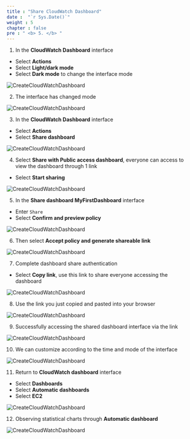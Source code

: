 ```yaml
---
title : "Share CloudWatch Dashboard"
date :  "`r Sys.Date()`" 
weight : 5
chapter : false
pre : " <b> 5. </b> "
---
```


1. In the **CloudWatch Dashboard** interface

- Select **Actions**
- Select **Light/dark mode**
- Select **Dark mode** to change the interface mode

![CreateCloudWatchDashboard](/images/4-Createcloudwatchdashboard/00016-createcloudwatchdashboard.png)

2. The interface has changed mode

![CreateCloudWatchDashboard](/images/4-Createcloudwatchdashboard/00017-createcloudwatchdashboard.png)

3. In the **CloudWatch Dashboard** interface

- Select **Actions**
- Select **Share dashboard**

![CreateCloudWatchDashboard](/images/4-Createcloudwatchdashboard/00018-createcloudwatchdashboard.png)

4. Select **Share with Public access dashboard**, everyone can access to view the dashboard through 1 link

- Select **Start sharing**

![CreateCloudWatchDashboard](/images/4-Createcloudwatchdashboard/00019-createcloudwatchdashboard.png)

5. In the **Share dashboard MyFirstDashboard** interface

- Enter ```Share```
- Select **Confirm and preview policy**

![CreateCloudWatchDashboard](/images/4-Createcloudwatchdashboard/00020-createcloudwatchdashboard.png)

6. Then select **Accept policy and generate shareable link**

![CreateCloudWatchDashboard](/images/4-Createcloudwatchdashboard/00021-createcloudwatchdashboard.png)

7. Complete dashboard share authentication

- Select **Copy link**, use this link to share everyone accessing the dashboard

![CreateCloudWatchDashboard](/images/4-Createcloudwatchdashboard/00022-createcloudwatchdashboard.png)

8. Use the link you just copied and pasted into your browser

![CreateCloudWatchDashboard](/images/4-Createcloudwatchdashboard/00023-createcloudwatchdashboard.png)

9. Successfully accessing the shared dashboard interface via the link

![CreateCloudWatchDashboard](/images/4-Createcloudwatchdashboard/00024-createcloudwatchdashboard.png)

10. We can customize according to the time and mode of the interface

![CreateCloudWatchDashboard](/images/4-Createcloudwatchdashboard/00025-createcloudwatchdashboard.png)

11. Return to **CloudWatch dashboard** interface

- Select **Dashboards**
- Select **Automatic dashboards**
- Select **EC2**

![CreateCloudWatchDashboard](/images/4-Createcloudwatchdashboard/00026-createcloudwatchdashboard.png)

12. Observing statistical charts through **Automatic dashboard**

![CreateCloudWatchDashboard](/images/4-Createcloudwatchdashboard/00027-createcloudwatchdashboard.png)